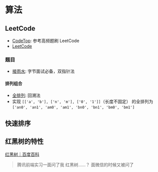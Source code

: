 # 算法

## LeetCode

- [CodeTop](https://codetop.cc/home): 参考高频题刷 LeetCode
- [LeetCode](https://leetcode.cn/problemset/all/)

### 题目

- [接雨水](https://leetcode.cn/problems/trapping-rain-water/): 字节面试必备，双指针法

#### 排列组合

- [全排列](https://leetcode-cn.com/problems/permutations/): 回溯法
- 实现 `[['a', 'b'], ['n', 'm'], ['0', '1']]`（长度不固定） 的全排列为 `['an0', 'an1', 'am0', 'am1', 'bn0', 'bn1', 'bm0', 'bm1']`

## 快速排序

## 红黑树的特性

[红黑树｜百度百科](https://baike.baidu.com/item/%E7%BA%A2%E9%BB%91%E6%A0%91)

> 腾讯前端实习一面问了我 红黑树……？
> 面微信的时候又被问了
